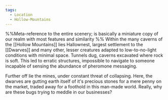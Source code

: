 ```yaml
---
tags:
  - Location
  - Hollow-Mountains
---
```


%%Meta-reference to the entire scenery; is basically a miniature copy of our realm with most features and similarity
%%
Within the many caverns of the [[Hollow Mountains]] lies Hallownest, largest settlement to the [[Dwarves]] and many other, lesser creatures adapted to low-to-no-light conditions with minimal space.
Tunnels dug, caverns excavated where rock is soft. This led to erratic structures, impossible to navigate to someone incapable of sensing the abundance of pheromone messaging. 

Further off lie the mines, under constant threat of collapsing.
Here, the dwarves are gutting earth itself of it's precious stones for a mere penny on the market, traded away for a foothold in this man-made world. Really, why are these bugs trying to meddle in our businesses? 
